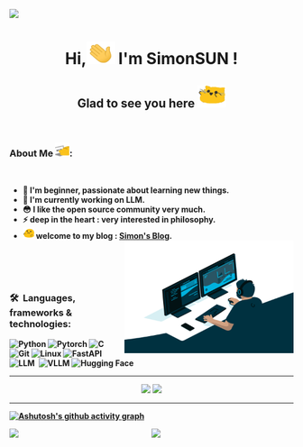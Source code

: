 ![](https://raw.githubusercontent.com/halfrost/halfrost/master/icons/header_.png)
<h1 align="center"><strong>Hi,<img src="pics/wave.gif" alt="hi"  width=50 height=40 />  I'm SimonSUN ! </h1> 
<h2 align="center">Glad to see you here <img src="pics/meow_attention.gif" alt="hi"  width=50 height=40 /><strong/></h2>
<br>
  
### About Me <img src="pics/meow_code.gif" alt="hi"  width=25 height=25 />:
<br />
  
- 🚀 I'm beginner, passionate about learning new things.&nbsp;
- 🌱 I'm currently working on LLM.&nbsp;
- 😳 I like the open source community very much.&nbsp;
- ⚡ deep in the heart : very interested in philosophy.&nbsp;
- <img src="pics/blob-hype.gif" alt="hi"  width=20 height=20 /> welcome to my blog : [Simon's Blog](https://simons-blog-eight.vercel.app/).&nbsp;
  <img align="right" alt="GIF" src="pics/code.gif?raw=true" width="300" height="200" />
  <br /> 
  <br />  
  <br />
  <br />


### 🛠 &nbsp;Languages, frameworks & technologies:
![Python](https://img.shields.io/badge/-Python-05122A?style=flat&logo=python)
![Pytorch](https://img.shields.io/badge/-Pytorch-05122A?style=flat&logo=pytorch)
![C](https://img.shields.io/badge/-C-05122A?style=flat&logo=C&logoColor=A8B9CC)
![Git](https://img.shields.io/badge/-Git-05122A?style=flat&logo=git)
![Linux](https://img.shields.io/badge/-Linux-05122A?style=flat&logo=linux)
![FastAPI](https://img.shields.io/badge/-FastAPI-05122A?style=flat&logo=fastapi)&nbsp;  
![LLM](https://img.shields.io/badge/-LLM-05122A?style=flat&logo=openai)&nbsp;
![VLLM](https://img.shields.io/badge/-VLLM-05122A?style=flat&logo=v&logoColor=white)
![Hugging Face](https://img.shields.io/badge/-Hugging_Face-05122A?style=flat&logo=huggingface&logoColor=orange)&nbsp;  

  ---
<p align = "center">
  <img src = "https://github-readme-stats-sigma-five.vercel.app/api?username=Tendo33&count_private=true&show_icons=true&theme=tokyonight&line_height=40">
  <img src = "https://github-readme-stats-sigma-five.vercel.app/api/top-langs/?username=Tendo33&theme=tokyonight&line_height=40">
</p>
  
  ---
[![Ashutosh's github activity graph](https://github-readme-activity-graph.vercel.app/graph?username=Tendo33&theme=rogue)](https://github.com/ashutosh00710/github-readme-activity-graph)
  <p align = "center">
  <img align = "left" src = "https://github-readme-streak-stats.herokuapp.com/?user=Tendo33&theme=tokyonight" width="45%">
</p>
  <p align = "center">
  <img align = "right" src = "https://github-profile-trophy.vercel.app/?username=Tendo33&theme=tokyonight" width="50%" >
</p>
